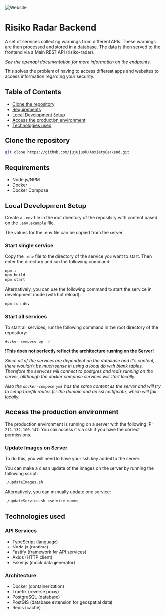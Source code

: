 ![Website](https://img.shields.io/website?url=http%3A%2F%2Fapi.risiko-radar.info%2Fhealth&label=API%20Status&link=https%3A%2F%2Frisiko-radar.info%2F)

# Risiko Radar Backend

A set of services collecting warnings from different APIs.
These warnings are then processed and stored in a database.
The data is then served to the frontend via a Main REST API (risiko-radar).

_See the openapi documentation for more information on the endpoints._

This solves the problem of having to access different apps and websites to access information regarding your security.

## Table of Contents
* [Clone the repository](#clone-the-repository)
* [Requirements](#requirements)
* [Local Development Setup](#local-development-setup)
* [Access the production environment](#access-the-production-environment)
* [Technologies used](#technologies-used)

## Clone the repository

```bash
git clone https://github.com/jujujuok/AnxietyBackend.git
```

## Requirements

- Node.js/NPM
- Docker
- Docker Compose

## Local Development Setup

Create a `.env` file in the root directory of the repository with content based on the `.env.example` file.

The values for the .env file can be copied from the server.

### Start single service

Copy the `.env` file to the directory of the service you want to start. 
Then enter the directory and run the following command:

```bash
npm i
npm build
npm start
```

Alternatively, you can use the following command to start the service in development mode (with hot reload):

```bash
npm run dev
```

### Start all services
To start all services, run the following command in the root directory of the repository:

```bash
docker compose up -d
```

**!This does not perfectly reflect the architecture running on the Server!**

_Since all of the services are dependent on the database and it's content, there wouldn't be much sense in using a local db with blank tables. Therefore the services will connect to postgres and redis running on the server, allthough the docker compose services will start locally._

_Also the `docker-compose.yml` has the same content as the server and will try to setup traefik routes for the domain and an ssl certificate, which will fail locally._

## Access the production environment

The production environment is running on a server with the following IP: `212.132.100.147`.
You can access it via ssh if you have the correct permissions.

### Update Images on Server

To do this, you will need to have your ssh key added to the server.

You can make a clean update of the images on the server by running the following script:

```bash
./updateImages.sh
```

Alternatively, you can manually update one service:
```bash
./updateService.sh <service-name>
```

## Technologies used

### API Services
- TypeScript (language)
- Node.js (runtime)
- Fastify (framework for API services)
- Axios (HTTP client)
- Faker.js (mock data generator)

### Architecture
- Docker (containerization)
- Traefik (reverse proxy)
- PostgreSQL (database)
- PostGIS (database extension for geospatial data)
- Redis (cache)
